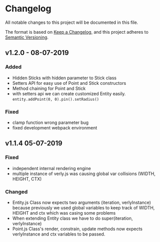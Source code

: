 # Changelog

All notable changes to this project will be documented in this file.

The format is based on [Keep a Changelog](https://keepachangelog.com/en/1.0.0/),
and this project adheres to [Semantic Versioning](https://semver.org/spec/v2.0.0.html).

## v1.2.0 - 08-07-2019

### Added
- Hidden Sticks with hidden parameter to Stick class
- Setters API for easy use of Point and Stick constructors
- Method chaining for Point and Stick
- with setters api we can create customized Entity easily. `entity.addPoint(0, 0).pin().setRadius()`

### Fixed

- clamp function wrong parameter bug
- fixed development webpack environment

## v1.1.4 05-07-2019

### Fixed

- independent internal rendering engine
- multiple instance of verly.js was causing global var collisions (WIDTH, HEIGHT, CTX)

### Changed

- Entity.js Class now expects two arguments (iteration, verlyInstance) because previously we used global variables to keep track of WIDTH, HEIGHT and ctx which was casing some problems
- When extending Entity class we have to do super(iteration, verlyInstance)
- Point.js Class's render, constrain, update methods now expects verlyInstance and ctx variables to be passed.
